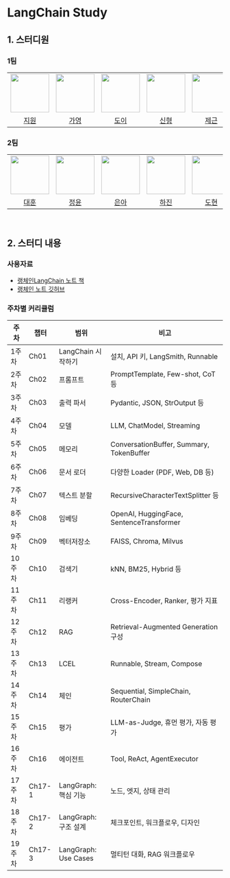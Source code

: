# LangChain Study

## 1.  스터디원

### 1팀

<table align="center">
<tr align="center">
  <td width="200"><img src="https://avatars.githubusercontent.com/orieasy1" width="90"></td>
  <td width="200"><img src="https://avatars.githubusercontent.com/no-glass-otacku" width="90"></td>
  <td width="200"><img src="https://avatars.githubusercontent.com/kimm00" width="90"></td>
  <td width="200"><img src="https://avatars.githubusercontent.com/shinh09" width="90"></td>
  <td width="200"><img src="https://avatars.githubusercontent.com/ChooJG" width="90"></td>
  <td width="200"><img src="https://avatars.githubusercontent.com/" width="90"></td>
</tr>

<tr align="center">
  <td><a href="https://github.com/orieasy1">지원</a></td>
  <td><a href="https://github.com/no-glass-otacku">가영</a></td>
  <td><a href="https://github.com/kimm00">도이</a></td>
  <td><a href="https://github.com/shinh09">신형</a></td>
  <td><a href="https://github.com/ChooJG">제근</a></td>
  <td><a href="https://github.com/">준수</a></td>
</tr>
</table>

### 2팀

<table align="center">
<tr align="center">
  <td width="200"><img src="https://avatars.githubusercontent.com/mmuhunn" width="90"></td>
  <td width="200"><img src="https://avatars.githubusercontent.com/itisyijy" width="90"></td>
  <td width="200"><img src="https://avatars.githubusercontent.com/" width="90"></td>
  <td width="200"><img src="https://avatars.githubusercontent.com/hajinki" width="90"></td>
  <td width="200"><img src="https://avatars.githubusercontent.com/dodhdo23" width="90"></td>
  <td width="200"><img src="https://avatars.githubusercontent.com/yuyoung924" width="90"></td>
  <td width="250"><img src="https://avatars.githubusercontent.com/MelonChicken" width="90"></td>
</tr>

<tr align="center">
  <td><a href="https://github.com/mmuhunnm">대훈</a></td>
  <td><a href="https://github.com/itisyijy">정윤</a></td>
  <td><a href="https://github.com/">은아</a></td>
  <td><a href="https://github.com/hajinki">하진</a></td>
  <td><a href="https://github.com/dodhdo23">도현</a></td>
  <td><a href="https://github.com/yuyoung924">유영</a></td>
  <td><a href="https://github.com/MelonChicken">준우</a></td>
</tr>
</table>

<br>

##  2. 스터디 내용

### 사용자료

* [랭체인LangChain 노트 책](https://wikidocs.net/book/14314)
* [랭체인 노트 깃허브](https://github.com/teddylee777/langchain-kr)

### 주차별 커리큘럼

| 주차 | 챕터 | 범위 | 비고 |
| --- | --- | --- | --- |
| 1주차 | Ch01 | LangChain 시작하기 | 설치, API 키, LangSmith, Runnable |
| 2주차 | Ch02 | 프롬프트 | PromptTemplate, Few-shot, CoT 등 |
| 3주차 | Ch03 | 출력 파서 | Pydantic, JSON, StrOutput 등 |
| 4주차 | Ch04 | 모델 | LLM, ChatModel, Streaming |
| 5주차 | Ch05 | 메모리 | ConversationBuffer, Summary, TokenBuffer |
| 6주차 | Ch06 | 문서 로더 | 다양한 Loader (PDF, Web, DB 등) |
| 7주차 | Ch07 | 텍스트 분할 | RecursiveCharacterTextSplitter 등 |
| 8주차 | Ch08 | 임베딩 | OpenAI, HuggingFace, SentenceTransformer |
| 9주차 | Ch09 | 벡터저장소 | FAISS, Chroma, Milvus |
| 10주차 | Ch10 | 검색기 | kNN, BM25, Hybrid 등 |
| 11주차 | Ch11 | 리랭커 | Cross-Encoder, Ranker, 평가 지표 |
| 12주차 | Ch12 | RAG | Retrieval-Augmented Generation 구성 |
| 13주차 | Ch13 | LCEL | Runnable, Stream, Compose |
| 14주차 | Ch14 | 체인 | Sequential, SimpleChain, RouterChain |
| 15주차 | Ch15 | 평가 | LLM-as-Judge, 휴먼 평가, 자동 평가 |
| 16주차 | Ch16 | 에이전트 | Tool, ReAct, AgentExecutor |
| 17주차 | Ch17-1 | LangGraph: 핵심 기능 | 노드, 엣지, 상태 관리 |
| 18주차 | Ch17-2 | LangGraph: 구조 설계 | 체크포인트, 워크플로우, 디자인 |
| 19주차 | Ch17-3 | LangGraph: Use Cases | 멀티턴 대화, RAG 워크플로우 |